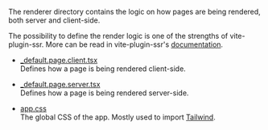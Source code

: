 The renderer directory contains the logic on how pages are being rendered, both server and client-side.

The possibility to define the render logic is one of the strengths of vite-plugin-ssr. More can be read in vite-plugin-ssr's [documentation](https://vite-plugin-ssr.com/default-page).

- [\_default.page.client.tsx](./_default.page.client.tsx)  
  Defines how a page is being rendered client-side.

- [\_default.page.server.tsx](./_default.page.server.tsx)  
  Defines how a page is being rendered server-side.

- [app.css](./app.css)  
  The global CSS of the app. Mostly used to import [Tailwind](https://tailwindcss.com/).
